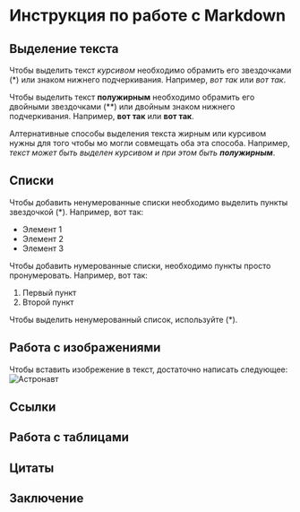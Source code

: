 # Инструкция по работе с Markdown

## Выделение текста

Чтобы выделить текст *курсивом* необходимо обрамить его звездочками (*) или знаком нижнего подчеркивания.
Например, *вот так* или _вот так_.

Чтобы выделить текст **полужирным** необходимо обрамить его двойными звездочками (**) или двойным знаком нижнего подчеркивания.
Например, **вот так** или __вот так__.

Алтернативные способы выделения текста жирным или курсивом нужны для того чтобы мо могли совмещать оба эта способа.
Например, _текст может быть выделен курсивом и при этом быть **полужирным**_.


## Списки

Чтобы добавить ненумерованные списки необходимо выделить пункты звездочкой (*).
Например, вот так: 

* Элемент 1
* Элемент 2
* Элемент 3

Чтобы добавить нумерованные списки, необходимо пункты просто пронумеровать.
Например, вот так:

1. Первый пункт
2. Второй пункт





Чтобы выделить ненумерованный список, используйте (*).

## Работа с изображениями

Чтобы вставить изобрежение в текст, достаточно написать следующее:
![Астронавт](astronaut.jpg)

## Ссылки

## Работа с таблицами

## Цитаты

## Заключение

